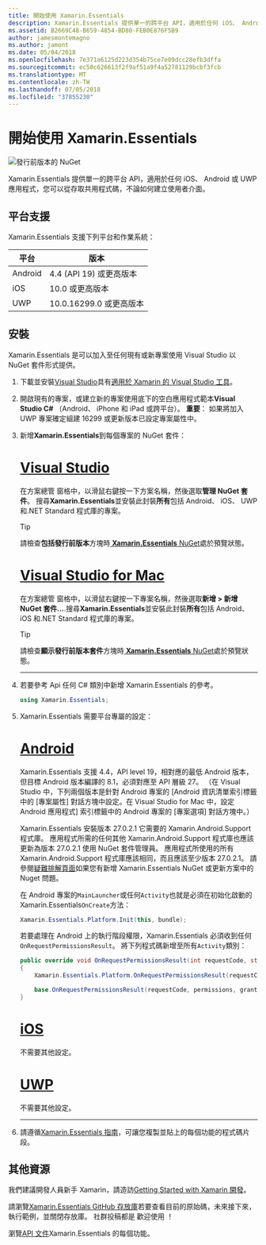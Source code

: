 ```yaml
---
title: 開始使用 Xamarin.Essentials
description: Xamarin.Essentials 提供單一的跨平台 API，適用於任何 iOS、 Android 或 UWP 應用程式，您可以從存取共用程式碼，不論如何建立使用者介面。
ms.assetid: B2669C48-B659-4854-BD80-FEB0E876F5B9
author: jamesmontemagno
ms.author: jamont
ms.date: 05/04/2018
ms.openlocfilehash: 7e371a6125d223d354b75ce7e09dcc28efb3dffa
ms.sourcegitcommit: ec50c626613f2f9af51a9f4a52781129bcbf3fcb
ms.translationtype: MT
ms.contentlocale: zh-TW
ms.lasthandoff: 07/05/2018
ms.locfileid: "37855230"
---
```

# <a name="get-started-with-xamarinessentials"></a>開始使用 Xamarin.Essentials

![發行前版本的 NuGet](~/media/shared/pre-release.png)

Xamarin.Essentials 提供單一的跨平台 API，適用於任何 iOS、 Android 或 UWP 應用程式，您可以從存取共用程式碼，不論如何建立使用者介面。

## <a name="platform-support"></a>平台支援

Xamarin.Essentials 支援下列平台和作業系統：

| 平台 | 版本 |
| --- | --- |
| Android | 4.4 (API 19) 或更高版本 |
| iOS |10.0 或更高版本 |
| UWP | 10.0.16299.0 或更高版本 |

## <a name="installation"></a>安裝

Xamarin.Essentials 是可以加入至任何現有或新專案使用 Visual Studio 以 NuGet 套件形式提供。

1. 下載並安裝[Visual Studio](http://visualstudio.com)具有[適用於 Xamarin 的 Visual Studio 工具](~/cross-platform/get-started/installation/index.md)。

2. 開啟現有的專案，或建立新的專案使用底下的空白應用程式範本**Visual Studio C#** （Android、 iPhone 和 iPad 或跨平台）。 **重要**： 如果將加入 UWP 專案確定組建 16299 或更新版本已設定專案屬性中。

3. 新增**Xamarin.Essentials**到每個專案的 NuGet 套件：

    # <a name="visual-studiotabwindows"></a>[Visual Studio](#tab/windows)

    在方案總管 窗格中，以滑鼠右鍵按一下方案名稱，然後選取**管理 NuGet 套件**。 搜尋**Xamarin.Essentials**並安裝此封裝**所有**包括 Android、 iOS、 UWP 和.NET Standard 程式庫的專案。

    > [!TIP]
    > 請檢查**包括發行前版本**方塊時[ **Xamarin.Essentials** NuGet](https://www.nuget.org/packages/Xamarin.Essentials)處於預覽狀態。

    # <a name="visual-studio-for-mactabmacos"></a>[Visual Studio for Mac](#tab/macos)

    在方案總管 窗格中，以滑鼠右鍵按一下專案名稱，然後選取**新增 > 新增 NuGet 套件...**.搜尋**Xamarin.Essentials**並安裝此封裝**所有**包括 Android、 iOS 和.NET Standard 程式庫的專案。

    > [!TIP]
    > 請檢查**顯示發行前版本套件**方塊時[ **Xamarin.Essentials** NuGet](https://www.nuget.org/packages/Xamarin.Essentials)處於預覽狀態。

    -----

4. 若要參考 Api 任何 C# 類別中新增 Xamarin.Essentials 的參考。

    ```csharp
    using Xamarin.Essentials;
    ```

5. Xamarin.Essentials 需要平台專屬的設定：

    # <a name="androidtabandroid"></a>[Android](#tab/android)

    Xamarin.Essentials 支援 4.4，API level 19，相對應的最低 Android 版本，但目標 Android 版本編譯的 8.1，必須對應至 API 層級 27。 （在 Visual Studio 中，下列兩個版本是針對 Android 專案的 [Android 資訊清單索引標籤中的 [專案屬性] 對話方塊中設定。在 Visual Studio for Mac 中，設定 Android 應用程式] 索引標籤中的 Android 專案的 [專案選項] 對話方塊中。） 
    
    Xamarin.Essentials 安裝版本 27.0.2.1 它需要的 Xamarin.Android.Support 程式庫。 應用程式所需的任何其他 Xamarin.Android.Support 程式庫也應該更新為版本 27.0.2.1 使用 NuGet 套件管理員。 應用程式所使用的所有 Xamarin.Android.Support 程式庫應該相同，而且應該至少版本 27.0.2.1。 請參閱[疑難排解頁面](troubleshooting.md)如果您有新增 Xamarin.Essentials NuGet 或更新方案中的 Nuget 問題。

    在 Android 專案的`MainLauncher`或任何`Activity`也就是必須在初始化啟動的 Xamarin.Essentials`OnCreate`方法：

    ```csharp
    Xamarin.Essentials.Platform.Init(this, bundle);
    ```

    若要處理在 Android 上的執行階段權限，Xamarin.Essentials 必須收到任何`OnRequestPermissionsResult`。 將下列程式碼新增至所有`Activity`類別：

    ```csharp
    public override void OnRequestPermissionsResult(int requestCode, string[] permissions, [GeneratedEnum] Android.Content.PM.Permission[] grantResults)
    {
        Xamarin.Essentials.Platform.OnRequestPermissionsResult(requestCode, permissions, grantResults);

        base.OnRequestPermissionsResult(requestCode, permissions, grantResults);
    }
    ```

    # <a name="iostabios"></a>[iOS](#tab/ios)

    不需要其他設定。

    # <a name="uwptabuwp"></a>[UWP](#tab/uwp)

    不需要其他設定。

    -----

6. 請遵循[Xamarin.Essentials 指南](index.md)，可讓您複製並貼上的每個功能的程式碼片段。

## <a name="other-resources"></a>其他資源

我們建議開發人員新手 Xamarin，請造訪[Getting Started with Xamarin 開發](~/cross-platform/getting-started/index.md)。

請瀏覽[Xamarin.Essentials GitHub 存放庫](http://github.com/xamarin/Essentials)若要查看目前的原始碼，未來接下來，執行範例，並關閉存放庫。 社群投稿都是 歡迎使用 ！

瀏覽[API 文件](xref:Xamarin.Essentials)Xamarin.Essentials 的每個功能。
